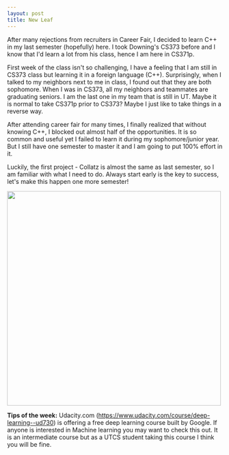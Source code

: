 ```yaml
---
layout: post
title: New Leaf
---
```

  After many rejections from recruiters in Career Fair, I decided to learn C++ in my last semester (hopefully) here. I took Downing's CS373 before and I know that I'd learn a lot from his class, hence I am here in CS371p.  
  
  First week of the class isn't so challenging, I have a feeling that I am still in CS373 class but learning it in a foreign language (C++). Surprisingly, when I talked to my neighbors next to me in class, I found out that they are both sophomore. When I was in CS373, all my neighbors and teammates are graduating seniors. I am the last one in my team that is still in UT. Maybe it is normal to take CS371p prior to CS373? Maybe I just like to take things in a reverse way.  
  
  After attending career fair for many times, I finally realized that without knowing C++, I blocked out almost half of the opportunities. It is so common and useful yet I failed to learn it during my sophomore/junior year. But I still have one semester to master it and I am going to put 100% effort in it.  
  
  Luckily, the first project - Collatz is almost the same as last semester, so I am familiar with what I need to do. Always start early is the key to success, let's make this happen one more semester!  
 
<img src="http://www.browniebites.net/photos/whatdinner/sweets/challenge-accepted-rage-comic.jpg" width="500">

**Tips of the week:**
Udacity.com (https://www.udacity.com/course/deep-learning--ud730) is offering a free deep learning course built by Google. If anyone is interested in Machine learning you may want to check this out. It is an intermediate course but as a UTCS student taking this course I think you will be fine.
